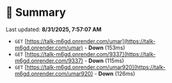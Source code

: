# 📖 Summary
Last updated: **8/31/2025, 7:57:07 AM**

- `GET` [https://talk-m6gd.onrender.com/umar](https://talk-m6gd.onrender.com/umar) - **Down** (153ms)
- `GET` [https://talk-m6gd.onrender.com/9337](https://talk-m6gd.onrender.com/9337) - **Down** (115ms)
- `GET` [https://talk-m6gd.onrender.com/umar920](https://talk-m6gd.onrender.com/umar920) - **Down** (126ms)
